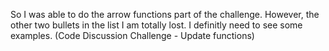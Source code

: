 So I was able to do the arrow functions part of the challenge. However, the other two bullets in the list I am totally lost. I definitly need to see some examples. (Code Discussion Challenge - Update functions)
